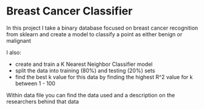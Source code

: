 # Breast Cancer Classifier
 
In this project I take a binary database focused on breast cancer recognition from sklearn and create a model to classify a point as either benign or malignant

I also:
- create and train a K Nearest Neighbor Classifier model
- split the data into training (80%) and testing (20%) sets
- find the best k value for this data by finding the highest R^2 value for k between 1 - 100

Within data file you can find the data used and a description on the researchers behind that data